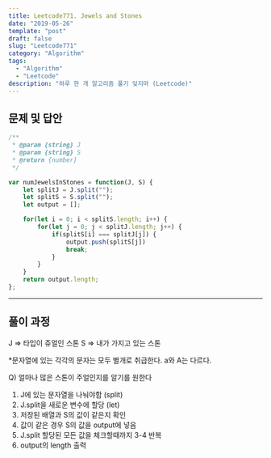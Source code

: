 ```yaml
---
title: Leetcode771. Jewels and Stones
date: "2019-05-26"
template: "post"
draft: false
slug: "Leetcode771"
category: "Algorithm"
tags:
  - "Algorithm"
  - "Leetcode"
description: "하루 한 개 알고리즘 풀기 잊지마 (Leetcode)"
---
```

## 문제 및 답안

``` js
/**
 * @param {string} J
 * @param {string} S
 * @return {number}
 */

var numJewelsInStones = function(J, S) {
    let splitJ = J.split("");
    let splitS = S.split("");
    let output = [];

    for(let i = 0; i < splitS.length; i++) {
        for(let j = 0; j < splitJ.length; j++) {
            if(splitS[i] === splitJ[j]) {
                output.push(splitS[j])
                break;
            }
        }
    }
    return output.length;
};
```
---

## 풀이 과정
J => 타입이 쥬얼인 스톤
S => 내가 가지고 있는 스톤

*문자열에 있는 각각의 문자는 모두 별개로 취급한다. a와 A는 다르다.

Q) 얼마나 많은 스톤이 주얼인지를 알기를 원한다

1. J에 있는 문자열을 나눠야함 (split)
2. J.split을 새로운 변수에 할당 (let)
3. 저장된 배열과 S의 값이 같은지 확인
4. 값이 같은 경우 S의 값을 output에 넣음
5. J.split 할당된 모든 값을 체크할때까지 3-4 반복
6. output의 length 출력